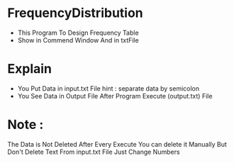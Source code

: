 # FrequencyDistribution 

- This Program To Design Frequency Table 
- Show in Commend Window And in txtFile 

# Explain
- You Put Data in input.txt File
hint : separate data by semicolon
- You See Data in Output File After Program Execute 
(output.txt) File 

# Note : 
The Data is Not Deleted After Every Execute 
You can delete it Manually But Don't Delete Text From input.txt File Just Change Numbers
